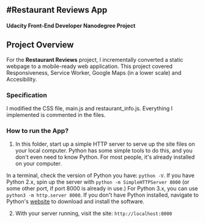 #Restaurant Reviews App
---
#### Udacity Front-End Developer Nanodegree Project

## Project Overview

For the **Restaurant Reviews** project, l incrementally converted a static webpage to a mobile-ready web application. This project covered Responsiveness, Service Worker, Google Maps (in a lower scale) and Accesibility.

### Specification

I modified the CSS file, main.js and restaurant_info.js. Everything I implemented is commented in the files.

### How to run the App?

1. In this folder, start up a simple HTTP server to serve up the site files on your local computer. Python has some simple tools to do this, and you don't even need to know Python. For most people, it's already installed on your computer. 

In a terminal, check the version of Python you have: `python -V`. If you have Python 2.x, spin up the server with `python -m SimpleHTTPServer 8000` (or some other port, if port 8000 is already in use.) For Python 3.x, you can use `python3 -m http.server 8000`. If you don't have Python installed, navigate to Python's [website](https://www.python.org/) to download and install the software.

2. With your server running, visit the site: `http://localhost:8000`

